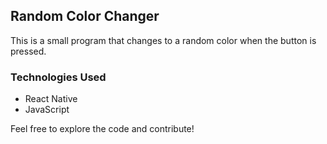 ## Random Color Changer

This is a small program that changes to a random color when the button is pressed.

### Technologies Used

- React Native
- JavaScript

Feel free to explore the code and contribute!
